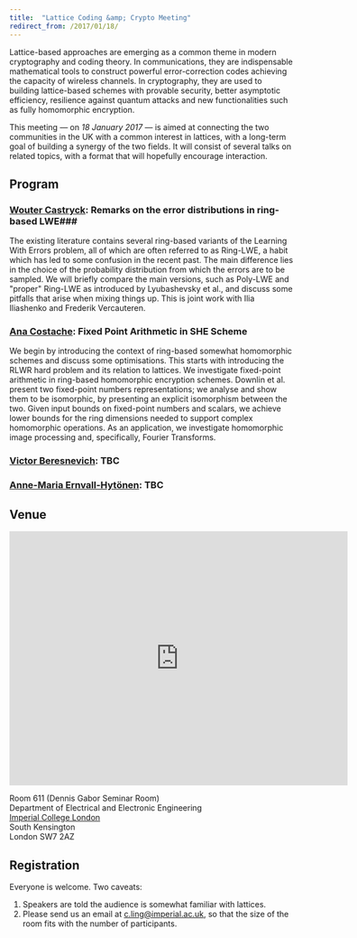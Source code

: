 ```yaml
---
title:  "Lattice Coding &amp; Crypto Meeting"
redirect_from: /2017/01/18/
---
```


Lattice-based approaches are emerging as a common theme in modern cryptography and coding theory. In communications, they are indispensable mathematical tools to construct powerful error-correction codes achieving the capacity of wireless channels. In cryptography, they are used to building lattice-based schemes with provable security, better asymptotic efficiency, resilience against quantum attacks and new functionalities such as fully homomorphic encryption.

This meeting — on *18 January 2017* — is aimed at connecting the two communities in the UK with a common interest in lattices, with a long-term goal of building a synergy of the two fields. It will consist of several talks on related topics, with a format that will hopefully encourage interaction.

## Program ##

### <span>[Wouter Castryck](http://math.univ-lille1.fr/~castryck/):</span> Remarks on the error distributions in ring-based LWE###

The existing literature contains several ring-based variants of the Learning With Errors problem, all of which are often referred to as Ring-LWE, a habit which has led to some confusion in the recent past. The main difference lies in the choice of the probability distribution from which the errors are to be sampled. We will briefly compare the main versions, such as Poly-LWE and "proper" Ring-LWE as introduced by Lyubashevsky et al., and discuss some pitfalls that arise when mixing things up. This is joint work with Ilia Iliashenko and Frederik Vercauteren.

### <span>[Ana Costache](http://www.bris.ac.uk/engineering/people/ana-costache/index.html):</span> Fixed Point Arithmetic in SHE Scheme ###

We begin by introducing the context of ring-based somewhat homomorphic schemes and discuss some
optimisations. This starts with introducing the RLWR hard problem and its relation to lattices. We
investigate fixed-point arithmetic in ring-based homomorphic encryption schemes. Downlin et al.
present two fixed-point numbers representations; we analyse and show them to be isomorphic, by
presenting an explicit isomorphism between the two. Given input bounds on fixed-point numbers and
scalars, we achieve lower bounds for the ring dimensions needed to support complex homomorphic
operations. As an application, we investigate homomorphic image processing and, specifically,
Fourier Transforms.

### <span>[Victor Beresnevich](http://maths.york.ac.uk/www/vb8):</span> TBC ###

### <span>[Anne-Maria Ernvall-Hytönen](http://www.helsinki.fi/~ernvall/):</span> TBC ###

## Venue ##

<iframe src="https://www.google.com/maps/embed?pb=!1m14!1m8!1m3!1d2483.7481554015103!2d-0.1774244!3d51.4994889!3m2!1i1024!2i768!4f13.1!3m3!1m2!1s0x0%3A0x31911b371c692e86!2sImperial+College!5e0!3m2!1sen!2suk!4v1457110930221" width="600" height="450" frameborder="0" style="border:0" allowfullscreen></iframe>

Room 611 (Dennis Gabor Seminar Room)  
Department of Electrical and Electronic Engineering  
[Imperial College London](http://www.imperial.ac.uk/visit/campuses/south-kensington/)  
South Kensington  
London SW7 2AZ  

## Registration ##

Everyone is welcome. Two caveats:

1. Speakers are told the audience is somewhat familiar with lattices.
2. Please send us an email at <c.ling@imperial.ac.uk>, so that the size
   of the room fits with the number of participants.
